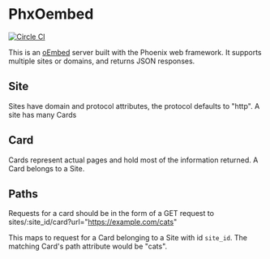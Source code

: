 # PhxOembed
[![Circle CI](https://circleci.com/gh/coshx/phx_oembed.svg?style=svg)](https://circleci.com/gh/coshx/phx_oembed)

This is an [oEmbed](http://oembed.com/) server built with the Phoenix web
framework. It supports multiple sites or domains, and returns JSON responses.

## Site
Sites have domain and protocol attributes, the protocol defaults to "http". A
site has many Cards

## Card
Cards represent actual pages and hold most of the information returned. A Card
belongs to a Site.

## Paths
Requests for a card should be in the form of a GET request to
sites/:site_id/card?url="https://example.com/cats"

This maps to request for a Card belonging to a Site with id `site_id`. The
matching Card's path attribute would be "cats".
